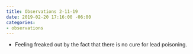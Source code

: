 ```yaml
---
title: Observations 2-11-19
date: 2019-02-20 17:16:00 -06:00
categories:
- observations
---
```


- Feeling freaked out by the fact that there is no cure for lead poisoning.